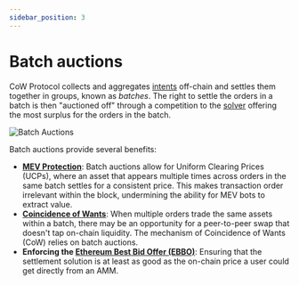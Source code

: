 ```yaml
---
sidebar_position: 3
---
```


# Batch auctions

CoW Protocol collects and aggregates [intents](./intents) off-chain and settles them together in groups, known as *batches*.
The right to settle the orders in a batch is then "auctioned off" through a competition to the [solver](./solvers) offering the most surplus for the orders in the batch. 

![Batch Auctions](/img/concepts/batch-auctions.png)

Batch auctions provide several benefits:

- [**MEV Protection**](../benefits/mev-protection): Batch auctions allow for Uniform Clearing Prices (UCPs), where an asset that appears multiple times across orders in the same batch settles for a consistent price.
  This makes transaction order irrelevant within the block, undermining the ability for MEV bots to extract value.
- **[Coincidence of Wants](../how-it-works/coincidence-of-wants)**: When multiple orders trade the same assets within a batch, there may be an opportunity for a peer-to-peer swap that doesn't tap on-chain liquidity. The mechanism of Coincidence of Wants (CoW) relies on batch auctions.
- **Enforcing the [Ethereum Best Bid Offer (EBBO)](/cow-protocol/reference/core/auctions/competition-rules#governance)**: Ensuring that the settlement solution is at least as good as the on-chain price a user could get directly from an AMM.
